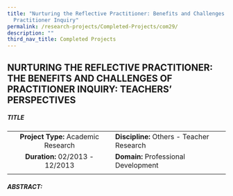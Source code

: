 ```yaml
---
title: "Nurturing the Reflective Practitioner: Benefits and Challenges of
  Practitioner Inquiry"
permalink: /research-projects/Completed-Projects/com29/
description: ""
third_nav_title: Completed Projects
---
```

## NURTURING THE REFLECTIVE PRACTITIONER: THE BENEFITS AND CHALLENGES OF PRACTITIONER INQUIRY: TEACHERS’ PERSPECTIVES

##### TITLE

|   |   |
|:-:|---|
| **Project Type:** Academic Research  |**Discipline:** Others - Teacher Research   |
|**Duration:** 02/2013 - 12/2013   | **Domain:** Professional Development  |
|   |   |

##### ABSTRACT:

